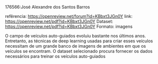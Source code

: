 176566:José Alexandre dos Santos Barros

refêrencia: <https://openreview.net/forum?id=KBbxt3JGn0Y>
link: <https://openreview.net/pdf?id=KBbxt3JGn0Y>
Dataset: <https://openreview.net/pdf?id=KBbxt3JGn0Y>
Formato: imagens

O campo de veículos auto-guiados evoluiu bastante nos últimos anos. Entretanto, as técnicas de deep learning usadas
para criar esses veículos necessitam de um grande banco de imagens de ambientes em que os veículos se encontram.
O dataset selecionado procura fornecer os dados necessários para treinar os veículos auto-guiados
